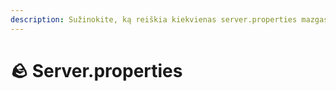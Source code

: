 ```yaml
---
description: Sužinokite, ką reiškia kiekvienas server.properties mazgas.
---
```


# 🪨 Server.properties
